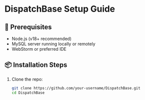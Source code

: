 # DispatchBase Setup Guide

## 🚀 Prerequisites
- Node.js (v18+ recommended)
- MySQL server running locally or remotely
- WebStorm or preferred IDE

## 📦 Installation Steps
1. Clone the repo:
   ```bash
   git clone https://github.com/your-username/DispatchBase.git
   cd DispatchBase
